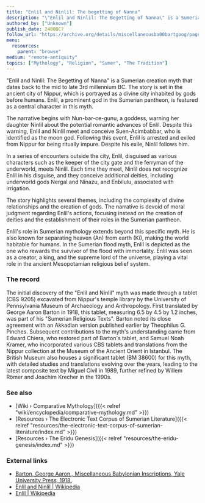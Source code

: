```yaml
---
title: "Enlil and Ninlil: The begetting of Nanna"
description: "\"Enlil and Ninlil: The Begetting of Nanna\" is a Sumerian creation myth that dates back to the mid to late 3rd millennium BC. The story is set in the ancient city of Nippur, which is portrayed as a divine city inhabited by gods before humans. Enlil, a prominent god in the Sumerian pantheon, is featured as a central character in this myth."
authored_by: ["Unknown"]
publish_date: 2400BC?
follow_url: "https://archive.org/details/miscellaneousba00bartgoog/page/n6/mode/2up?view=theater"
menu:
  resources:
    parent: "browse"
medium: "remote-antiquity"
topics: ["Mythology", "Religion", "Sumer", "The Tradition"]
---
```


"Enlil and Ninlil: The Begetting of Nanna" is a Sumerian creation myth that dates back to the mid to late 3rd millennium BC. The story is set in the ancient city of Nippur, which is portrayed as a divine city inhabited by gods before humans. Enlil, a prominent god in the Sumerian pantheon, is featured as a central character in this myth.

The narrative begins with Nun-bar-ce-gunu, a goddess, warning her daughter Ninlil about the potential romantic advances of Enlil. Despite this warning, Enlil and Ninlil meet and conceive Suen-Acimbabbar, who is identified as the moon god. Following this event, Enlil is arrested and exiled from Nippur for being ritually impure. Despite his exile, Ninlil follows him.

In a series of encounters outside the city, Enlil, disguised as various characters such as the keeper of the city gate and the ferryman of the underworld, meets Ninlil. Each time they meet, Ninlil does not recognize Enlil in his disguise, and they conceive additional deities, including underworld gods Nergal and Ninazu, and Enbilulu, associated with irrigation.

The story highlights several themes, including the complexity of divine relationships and the creation of gods. The narrative is devoid of moral judgment regarding Enlil's actions, focusing instead on the creation of deities and the establishment of their roles in the Sumerian pantheon.

Enlil's role in Sumerian mythology extends beyond this specific myth. He is also known for separating heaven (An) from earth (Ki), making the world habitable for humans. In the Sumerian flood myth, Enlil is depicted as the one who rewards the survivor of the flood with immortality. Enlil was seen as a creator, a king, and the supreme lord of the universe, playing a vital role in the ancient Mesopotamian religious belief system.

### The record

The initial discovery of the "Enlil and Ninlil" myth was made through a tablet (CBS 9205) excavated from Nippur's temple library by the University of Pennsylvania Museum of Archaeology and Anthropology. First translated by George Aaron Barton in 1918, this tablet, measuring 6.5 by 4.5 by 1.2 inches, was part of his "Sumerian Religious Texts". Barton noted its close agreement with an Akkadian version published earlier by Theophilus G. Pinches. Subsequent contributions to the myth's understanding came from Edward Chiera, who restored part of Barton's tablet, and Samuel Noah Kramer, who incorporated various CBS tablets and translations from the Nippur collection at the Museum of the Ancient Orient in Istanbul. The British Museum also houses a significant tablet (BM 38600) for this myth, with detailed studies and translations evolving over the years, leading to the latest composite text by Miguel Civil in 1989, further refined by Willem Römer and Joachim Krecher in the 1990s.

### See also

- [Wiki › Comparative Mythology]({{< relref "wiki/encyclopedia/comparative-mythology.md" >}})
- [Resources › The Electronic Text Corpus of Sumerian Literature]({{< relref "resources/the-electronic-text-corpus-of-sumerian-literature/index.md" >}})
- [Resources › The Eridu Genesis]({{< relref "resources/the-eridu-genesis/index.md" >}})

### External links

- [Barton, George Aaron., Miscellaneous Babylonian Inscriptions, Yale University Press, 1918.](https://archive.org/details/miscellaneousba00bartgoog/page/n6/mode/2up?view=theater)
- [Enlil and Ninlil | Wikipedia](https://en.wikipedia.org/wiki/Enlil_and_Ninlil)
- [Enlil | Wikipedia](https://en.wikipedia.org/wiki/Enlil)
